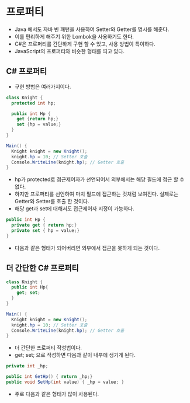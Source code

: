 # 프로퍼티
- Java 에서도 자바 빈 패턴을 사용하여 Setter와 Getter를 명시를 해준다.
- 이를 편리하게 해주기 위한 Lombok을 사용하기도 한다.
- C#은 프로퍼티를 간단하게 구현 할 수 있고, 사용 방법이 특이하다.
- JavaScript의 프로퍼티와 비슷한 형태를 띄고 있다.

## C# 프로퍼티
- 구현 방법은 여러가지이다.

```C#
class Knight {
  protected int hp;

  public int Hp {
    get {return hp;}
    set {hp = value;}
  }
}

Main() {
  Knight knight = new Knight();
  knight.hp = 10; // Setter 호출
  Console.WriteLine(knight.hp); // Getter 호출
}
```
- hp가 protected로 접근제어자가 선언되어서 외부에서는 해당 필드에 접근 할 수 없다.
- 하지만 프로퍼티를 선언하여 마치 필드에 접근하는 것처럼 보여진다. 실제로는 Getter와 Setter를 호출 한 것이다.
- 해당 get과 set에 대해서도 접근제어자 지정이 가능하다.
```C#
public int Hp {
  private get { return hp;}
  private set { hp = value;}
}
```
- 다음과 같은 형태가 되어버리면 외부에서 접근을 못하게 되는 것이다.

## 더 간단한 C# 프로퍼티
```C#
class Knight {
  public int Hp{
    get; set;
  }
}

Main() {
  Knight knight = new Knight();
  knight.hp = 10; // Setter 호출
  Console.WriteLine(knight.hp); // Getter 호출
}
```
- 더 간단한 프로퍼티 작성법이다.
- get; set; 으로 작성하면 다음과 같이 내부에 생기게 된다.

```C#
private int _hp;

public int GetHp() { return _hp;}
public void SetHp(int value) { _hp = value; }
```
- 주로 다음과 같은 형태가 많이 사용된다.
